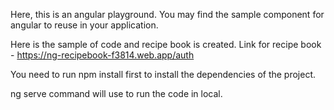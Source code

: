 Here, this is an angular playground. You may find the sample component for angular to reuse in your application.

Here is the sample of code and recipe book is created. Link for recipe book - https://ng-recipebook-f3814.web.app/auth

You need to run npm install first to install the dependencies of the project.

ng serve command will use to run the code in local.
